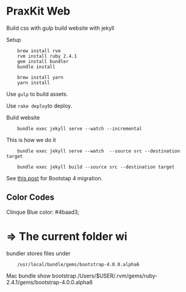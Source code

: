 # PraxKit Web

Build css with gulp
build website with jekyll

Setup

        brew install rvm
        rvm install ruby 2.4.1
        gem install bundler
        bundle install

        brew install yarn
        yarn install


Use `gulp` to build assets.

Use `rake deploy`to deploy.


Build website

        bundle exec jekyll serve --watch --incremental


This is how we do it

        bundle exec jekyll serve --watch  --source src --destination target

        bundle exec jekyll build --source src --destination target 
        


See [this post](https://stackoverflow.com/documentation/twitter-bootstrap/9090/migrating-to-bootstrap-4/28674/bootstrap-4-navbar#t=201703020350421197321) for Bootstap 4 migration.

## Color Codes

Clinque Blue color: #4baad3;

# => The current folder wi


bundler stores files under

        /usr/local/bundle/gems/bootstrap-4.0.0.alpha6

Mac
         bundle show bootstrap
        /Users/$USER/.rvm/gems/ruby-2.4.1/gems/bootstrap-4.0.0.alpha6